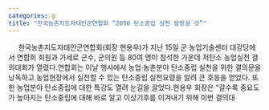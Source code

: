 ```yaml
---
categories: g
title: "한국농촌지도자태안군연합회 “2050 탄소중립 실천 앞장설 것”"
---
```

&nbsp;&nbsp;&nbsp;&nbsp; 한국농촌지도자태안군연합회(회장 현용우)가 지난 15일 군 농업기술센터 대강당에서 연합회 회원과 가세로 군수, 군의원 등 80여 명이 참석한 가운데 저탄소 농업실천 결의대회가 열렸다.연합회는 이날 행사에서 농업·농촌분야 탄소중립 실천을 위한 결의문을 낭독하고 농업현장에서 실천할 수 있는 탄소중립 실천요령을 알려 큰 호응을 얻었다. 또한 농업분야 탄소중립에 대한 특강도 열려 눈길을 끌었다.현용우 회장은 “갈수록 중요도가 높아지는 탄소중립에 대해 바로 알고 이상기후를 이겨내기 위해 이번 결의대